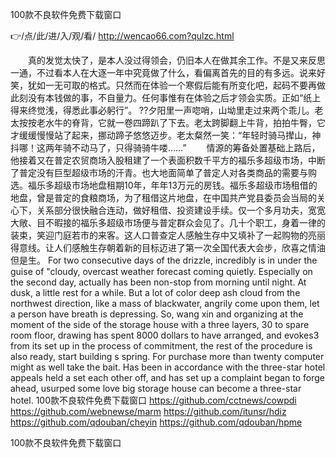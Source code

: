
100款不良软件免费下载窗口




👉/点/此/进/入/观/看/ http://wencao66.com?qulzc.html




　　真的发觉太快了，是本人没过得领会，仍旧本人在做其余工作。不是又来反思一通，不过看本人在大逐一年中究竟做了什么，看偏离首先的目的有多远。说来好笑，犹如一无可取的格式。只然而在体验一个寒假后能有所变化吧，起码不要再做此刻没有本钱做的事，不自量力。任何事惟有在体验之后才领会实质。正如“纸上得来终觉浅，得悉此事必躬行”。
??夕阳里一声唿哨，山坳里走过来两个乖儿。老太按按老水牛的脊背，它就一卷四蹄趴了下去。老太跨脚翻上牛背，拍拍牛臀，它才缓缓慢慢站了起来，挪动蹄子悠悠迈步。老太粲然一笑：“年轻时骑马撵山，神抖哪！这两年骑不动马了，只得骑骑牛喽……”
　　情源的筹备处置基础上路后，他接着又在普定农贸商场入股租建了一个表面积数千平方的福乐多超级市场，中断了普定没有巨型超级市场的汗青。也大地面简单了普定人对各类商品的需要与购选。福乐多超级市场地盘租期10年，年年13万元的房钱。福乐多超级市场租借的地盘，曾是普定的食粮商场，为了租借这片地盘，在中国共产党县委员会当局的关心下，关系部分很快融合连动，做好租借、投资建设手续。仅一个多月功夫，宽宽大敞、目不暇接的福乐多超级市场便与普定群众会见了。几十个职工，身着一律的装束，笑迎门庭若市的来客。这人口普查定人感触生存中又填补了一起购物的亮丽得意线。让人们感触生存朝着新的目标迈进了第一次全国代表大会步，欣喜之情油但是生。
For two consecutive days of the drizzle, incredibly is in under the guise of "cloudy, overcast weather forecast coming quietly.
Especially on the second day, actually has been non-stop from morning until night.
At dusk, a little rest for a while.
But a lot of color deep ash cloud from the northwest direction, like a mass of blackwater, angrily come upon them, let a person have breath is depressing.
So, wang xin and organizing at the moment of the side of the storage house with a three layers, 30 to spare room floor, drawing has spent 8000 dollars to have arranged, and evokes3 from its set up in the process of commitment, the rest of the procedure is also ready, start building s spring.
For purchase more than twenty computer might as well take the bait.
Has been in accordance with the three-star hotel appeals held a set each other off, and has set up a complaint began to forge ahead, usurped some love big storage house can become a three-star hotel.
100款不良软件免费下载窗口 https://github.com/cctnews/cowpdi
https://github.com/webnewse/marm
https://github.com/itunsr/hdiz
https://github.com/qdouban/cheyin
https://github.com/qdouban/hpme





100款不良软件免费下载窗口
